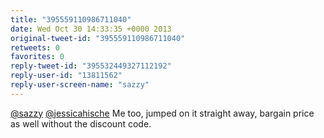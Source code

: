 ```yaml
---
title: "395559110986711040"
date: Wed Oct 30 14:33:35 +0000 2013
original-tweet-id: "395559110986711040"
retweets: 0
favorites: 0
reply-tweet-id: "395532449327112192"
reply-user-id: "13811562"
reply-user-screen-name: "sazzy"
---
```

<a href="https://twitter.com/sazzy">@sazzy</a> <a href="https://twitter.com/jessicahische">@jessicahische</a> Me too, jumped on it straight away, bargain price as well without the discount code.
